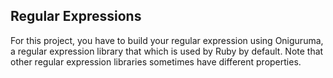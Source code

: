 ## Regular Expressions

For this project, you have to build your regular expression using Oniguruma, a regular expression library that which is used by Ruby by default. Note that other regular expression libraries sometimes have different properties.